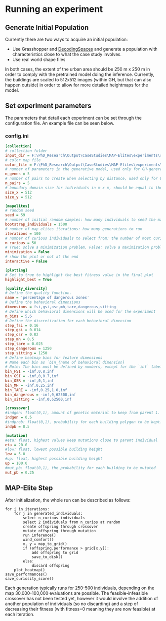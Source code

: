 # Running an experiment

## Generate Initial Population

Currently there are two ways to acquire an initial population:

* Use Grasshopper and [DecodingSpaces](https://toolbox.decodingspaces.net/#aboutToolbox) and generate a population with characteristics close to what the case study involves.
* Use real world shape files

In both cases, the extent of the urban area should be 250 m x 250 m in order to comply with the pretrained model doing the inference. Currently, the buildings are scaled to 512x512 images (within GH, but that can also happen outside) in order to allow for more detailed heightmaps for the model.

## Set experiment parameters

The parameters that detail each experiment can be set through the configuration file. An example file can be seen below.

### config.ini

```ini
[collection]
# collection folder
input_dir = F:\PhD_Research\Output\CaseStudies\MAP-Elites\experiments\real_world\NewYork\data
# color map file
color_file = F:\PhD_Research\Output\CaseStudies\MAP-Elites\experiments\real_world\NewYork\color_map.csv
# number of parameters in the generative model, used only for GH-generated individuals
n_genes = 5
# number of pairs to create when selecting by distance, used only for GH-generated individuals
n_pairs = 5
# boundary domain size for individuals in m x m, should be equal to the size of the bounding box the individuals were created in.
size_x = 512
size_y = 512

[mapelites]
# random seed
seed = 59
# number of initial random samples: how many individuals to seed the map with
bootstrap_individuals = 1500
# number of map elites iterations: how many generations to run
iterations = 100
# number of curious individuals to select from: the number of most curious individuals to select during evolution
n_curious = 50
# True: solve a minimization problem. False: solve a maximization problem
minimization = False
# show the plot or not at the end
interactive = False

[plotting]
# Set to true to highlight the best fitness value in the final plot
highlight_best = True

[quality_diversity]
# Define the quality function.
name = 'percentage of dangerous zones'
# Define the behavioral dimensions
dimensions = fsi,gsi,osr,mh,tare,dangerous,sitting
# Define which behavioral dimensions will be used for the experiment
n_bins = 5,6
# Define the discretization for each behavioral dimension
step_fsi = 0.16
step_gsi = 0.014
step_osr = 0.02
step_mh = 0.5
step_tare = 0.025
step_dangerous = 1250
step_sitting = 1250
# Define heatmap bins for feature dimensions
# Name each bin as `bin_{name of behavioral dimension}
# Note: The bins must be defined by numbers, except for the `inf` label which can be defined ether at the beginning or at the end of the bins.
bin_FSI = -inf,0,8,inf
bin_GSI = -inf,0,0.7,inf
bin_OSR = -inf,0,1,inf
bin_MH = -inf,0,25,inf
bin_TARE = -inf,0.25,1.0,inf
bin_dangerous = -inf,0,62500,inf
bin_sitting = -inf,0,62500,inf

[crossover]
#indgen: float(0,1), amount of genetic material to keep from parent 1.
indgen = 0.5
#indprob: float(0,1), probability for each building polygon to be kept.
indpb = 0.5

[mutation]
#eta: float, highest values keep mutations close to parent individual
eta = 20.0
#low: float, lowest possible building height
low = 5.0
#up: float, highest possible building height
up = 100.0
#mut_pb: float(0,1), the probability for each building to be mutated
mut_pb = 0.25

```

## MAP-Elite Step

After initialization, the whole run can be described as follows:

```pseudocode
for i in iterations:
	for j in generated_individuals:
		select n_curious individuals
		select 2 individuals from n_curios at random
		create offspring through crossover
		mutate offspring through mutation
		run inference()
		wind_comfort()
		x, y = map_to_grid()
		if (offspring.performance > grid[x,y]):
			add offspring to grid
			save_to_disk()
		else:
			discard offspring
	plot_heatmap()
save_performances()
save_curiosity_score()
```

Each generation typically runs for 250-500 individuals, depending on the map 30,000-100,000 evaluations are possible. The feasible-infeasible crossover has not been tested yet, however it would involve the addition of another population of individuals (so no discarding) and a step of decreasing their fitness (with fitness=0 meaning they are now feasible) at each iteration.
